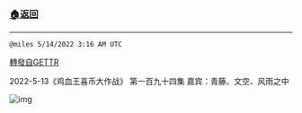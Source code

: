 ###  [:house:返回](README.md)
---


`@miles 5/14/2022 3:16 AM UTC`

[轉發自GETTR](https://gettr.com/post/p19ovgne014)

2022-5-13《鸡血王喜币大作战》 第一百九十四集 嘉宾：青藤、文空、风雨之中

![img](https://media.gettr.com/group29/origin/2022/05/14/03/46256ca2-6d4a-951c-91e0-49e418083bd9/6383d6c383a688bc0ce747d8282e44b3.jpeg)

